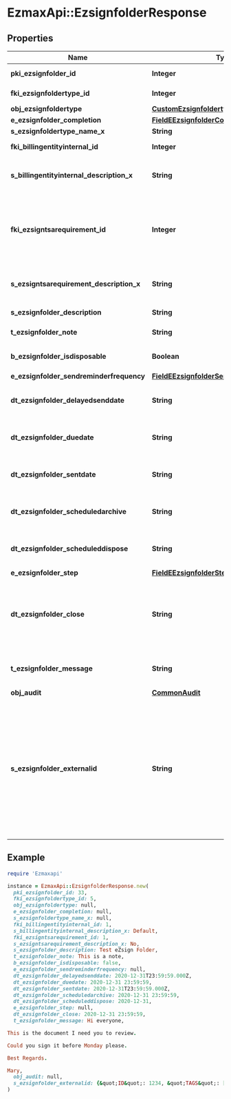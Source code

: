 # EzmaxApi::EzsignfolderResponse

## Properties

| Name | Type | Description | Notes |
| ---- | ---- | ----------- | ----- |
| **pki_ezsignfolder_id** | **Integer** | The unique ID of the Ezsignfolder |  |
| **fki_ezsignfoldertype_id** | **Integer** | The unique ID of the Ezsignfoldertype. | [optional] |
| **obj_ezsignfoldertype** | [**CustomEzsignfoldertypeResponse**](CustomEzsignfoldertypeResponse.md) |  | [optional] |
| **e_ezsignfolder_completion** | [**FieldEEzsignfolderCompletion**](FieldEEzsignfolderCompletion.md) |  |  |
| **s_ezsignfoldertype_name_x** | **String** |  | [optional] |
| **fki_billingentityinternal_id** | **Integer** | The unique ID of the Billingentityinternal. | [optional] |
| **s_billingentityinternal_description_x** | **String** | The description of the Billingentityinternal in the language of the requester | [optional] |
| **fki_ezsigntsarequirement_id** | **Integer** | The unique ID of the Ezsigntsarequirement.  Determine if a Time Stamping Authority should add a timestamp on each of the signature. Valid values:  |Value|Description| |-|-| |1|No. TSA Timestamping will requested. This will make all signatures a lot faster since no round-trip to the TSA server will be required. Timestamping will be made using eZsign server&#39;s time.| |2|Best effort. Timestamping from a Time Stamping Authority will be requested but is not mandatory. In the very improbable case it cannot be completed, the timestamping will be made using eZsign server&#39;s time. **Additional fee applies**| |3|Mandatory. Timestamping from a Time Stamping Authority will be requested and is mandatory. In the very improbable case it cannot be completed, the signature will fail and the user will be asked to retry. **Additional fee applies**| | [optional] |
| **s_ezsigntsarequirement_description_x** | **String** | The description of the Ezsigntsarequirement in the language of the requester | [optional] |
| **s_ezsignfolder_description** | **String** | The description of the Ezsignfolder |  |
| **t_ezsignfolder_note** | **String** | Note about the Ezsignfolder | [optional] |
| **b_ezsignfolder_isdisposable** | **Boolean** | If the Ezsigndocument can be disposed | [optional] |
| **e_ezsignfolder_sendreminderfrequency** | [**FieldEEzsignfolderSendreminderfrequency**](FieldEEzsignfolderSendreminderfrequency.md) |  | [optional] |
| **dt_ezsignfolder_delayedsenddate** | **String** | The date and time at which the Ezsignfolder will be sent in the future. | [optional] |
| **dt_ezsignfolder_duedate** | **String** | The maximum date and time at which the Ezsignfolder can be signed. | [optional] |
| **dt_ezsignfolder_sentdate** | **String** | The date and time at which the Ezsignfolder was sent the last time. | [optional] |
| **dt_ezsignfolder_scheduledarchive** | **String** | The scheduled date and time at which the Ezsignfolder should be archived. | [optional] |
| **dt_ezsignfolder_scheduleddispose** | **String** | The scheduled date at which the Ezsignfolder should be Disposed. | [optional] |
| **e_ezsignfolder_step** | [**FieldEEzsignfolderStep**](FieldEEzsignfolderStep.md) |  | [optional] |
| **dt_ezsignfolder_close** | **String** | The date and time at which the Ezsignfolder was closed. Either by applying the last signature or by completing it prematurely. | [optional] |
| **t_ezsignfolder_message** | **String** | A custom text message that will be added to the email sent. | [optional] |
| **obj_audit** | [**CommonAudit**](CommonAudit.md) |  | [optional] |
| **s_ezsignfolder_externalid** | **String** | This field can be used to store an External ID from the client&#39;s system.  Anything can be stored in this field, it will never be evaluated by the eZmax system and will be returned AS-IS.  To store multiple values, consider using a JSON formatted structure, a URL encoded string, a CSV or any other custom format.  | [optional] |

## Example

```ruby
require 'Ezmaxapi'

instance = EzmaxApi::EzsignfolderResponse.new(
  pki_ezsignfolder_id: 33,
  fki_ezsignfoldertype_id: 5,
  obj_ezsignfoldertype: null,
  e_ezsignfolder_completion: null,
  s_ezsignfoldertype_name_x: null,
  fki_billingentityinternal_id: 1,
  s_billingentityinternal_description_x: Default,
  fki_ezsigntsarequirement_id: 1,
  s_ezsigntsarequirement_description_x: No,
  s_ezsignfolder_description: Test eZsign Folder,
  t_ezsignfolder_note: This is a note,
  b_ezsignfolder_isdisposable: false,
  e_ezsignfolder_sendreminderfrequency: null,
  dt_ezsignfolder_delayedsenddate: 2020-12-31T23:59:59.000Z,
  dt_ezsignfolder_duedate: 2020-12-31 23:59:59,
  dt_ezsignfolder_sentdate: 2020-12-31T23:59:59.000Z,
  dt_ezsignfolder_scheduledarchive: 2020-12-31 23:59:59,
  dt_ezsignfolder_scheduleddispose: 2020-12-31,
  e_ezsignfolder_step: null,
  dt_ezsignfolder_close: 2020-12-31 23:59:59,
  t_ezsignfolder_message: Hi everyone,

This is the document I need you to review.

Could you sign it before Monday please.

Best Regards.

Mary,
  obj_audit: null,
  s_ezsignfolder_externalid: {&quot;ID&quot;: 1234, &quot;TAGS&quot;: [&quot;tag1&quot;, &quot;tag2&quot;, &quot;tag3&quot;]}
)
```

